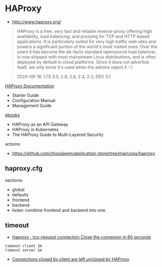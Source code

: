 # HAProxy
* http://www.haproxy.org/

> HAProxy is a free, very fast and reliable reverse-proxy offering high availability, load balancing, and proxying for TCP and HTTP-based applications. It is particularly suited for very high traffic web sites and powers a significant portion of the world's most visited ones. Over the years it has become the de-facto standard opensource load balancer, is now shipped with most mainstream Linux distributions, and is often deployed by default in cloud platforms. Since it does not advertise itself, we only know it's used when the admins report it :-)

> 2024-09-18: LTS 3.0, 2.8, 2.6, 2.4, 2.2; DEV 3.1.

[HAProxy Documentation](https://docs.haproxy.org/)
- Starter Guide
- Configuration Manual
- Management Guide

[ebooks](https://www.haproxy.com/content-library/ebooks)
- HAProxy as an API Gateway
- HAProxy in Kubernetes
- The HAProxy Guide to Multi-Layered Security

actions:
- https://github.com/zhoujiagen/application-store/tree/main/ops/haproxy

## haproxy.cfg

sections:
- global
- defaults
- frontend
- backend
- listen: combine frontend and backend into one.

## timeout

- [Haproxy : tcp-request connection Close the connexion in 60 seconds](https://discourse.haproxy.org/t/haproxy-tcp-request-connection-close-the-connexion-in-60-seconds/7320)

```
timeout client 1m
timeout server 1m
```

- [Connections closed by client are left unclosed by HAProxy](https://github.com/haproxy/haproxy/issues/136)

